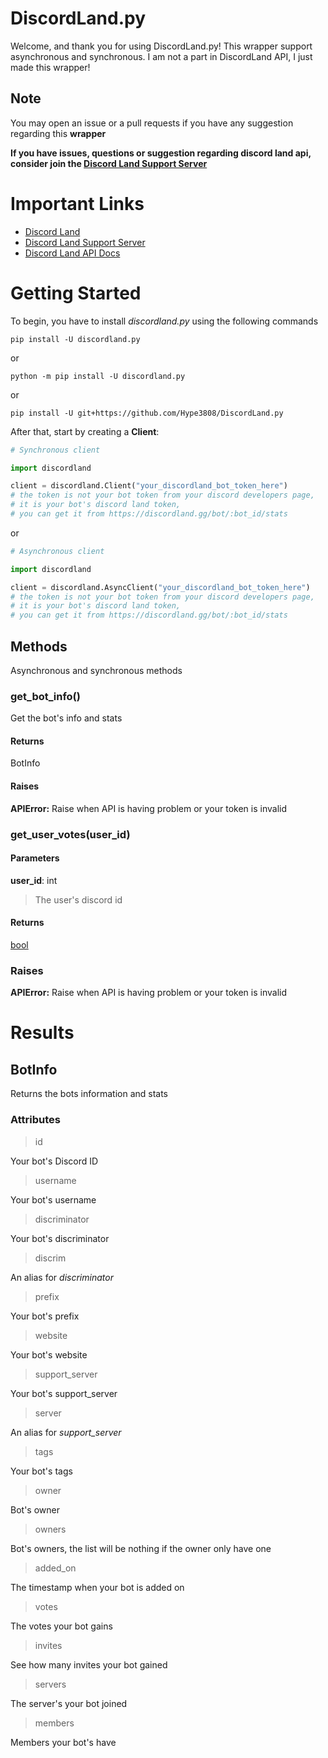 # DiscordLand.py
Welcome, and thank you for using DiscordLand.py! This wrapper support asynchronous and synchronous. I am not a part in DiscordLand API, I just made this wrapper! 

## Note
You may open an issue or a pull requests if you have any suggestion regarding this **wrapper**

**If you have issues, questions or suggestion regarding discord land api, consider join the [Discord Land Support Server](https://discord.gg/myFQXQctsb)**

# Important Links

- [Discord Land](https://discordland.gg)
- [Discord Land Support Server](https://discord.gg/myFQXQctsb)
- [Discord Land API Docs](https://discordland.gg/docs)

# Getting Started
To begin, you have to install *discordland.py* using the following commands

```
pip install -U discordland.py
```

or 

```
python -m pip install -U discordland.py
```

or

```
pip install -U git+https://github.com/Hype3808/DiscordLand.py
```

After that, start by creating a **Client**:
```py
# Synchronous client

import discordland

client = discordland.Client("your_discordland_bot_token_here")
# the token is not your bot token from your discord developers page,
# it is your bot's discord land token,
# you can get it from https://discordland.gg/bot/:bot_id/stats
```

or

```py
# Asynchronous client

import discordland

client = discordland.AsyncClient("your_discordland_bot_token_here")
# the token is not your bot token from your discord developers page, 
# it is your bot's discord land token, 
# you can get it from https://discordland.gg/bot/:bot_id/stats
```

## Methods
Asynchronous and synchronous methods

### get_bot_info()
Get the bot's info and stats

#### Returns
BotInfo

#### Raises
**APIError:** Raise when API is having problem or your token is invalid

### get_user_votes(user_id)

#### Parameters
**user_id**: int
> The user's discord id

#### Returns
[bool](https://docs.python.org/3/library/functions.html#bool)

### Raises
**APIError:** Raise when API is having problem or your token is invalid


# Results

## BotInfo
Returns the bots information and stats

### Attributes
> id

Your bot's Discord ID

> username

Your bot's username

> discriminator

Your bot's discriminator

> discrim

An alias for *discriminator*

> prefix

Your bot's prefix

> website

Your bot's website

> support_server

Your bot's support_server

> server

An alias for *support_server*

> tags

Your bot's tags

> owner

Bot's owner

> owners

Bot's owners, the list will be nothing if the owner only have one

> added_on

The timestamp when your bot is added on

> votes

The votes your bot gains

> invites

See how many invites your bot gained

> servers

The server's your bot joined

> members

Members your bot's have
